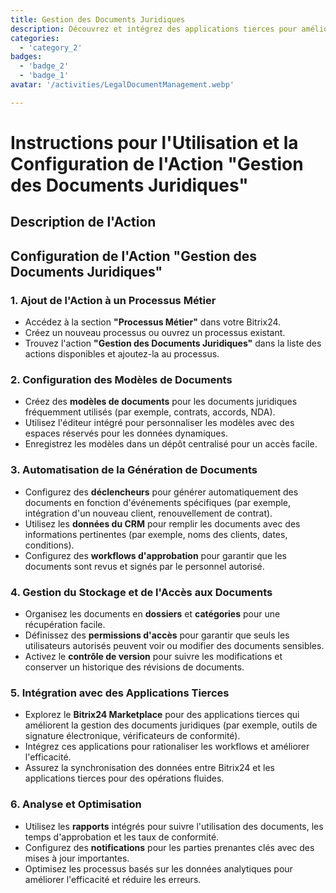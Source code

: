 ```yaml
---
title: Gestion des Documents Juridiques
description: Découvrez et intégrez des applications tierces pour améliorer votre entreprise.
categories: 
  - 'category_2'
badges: 
  - 'badge_2'
  - 'badge_1'
avatar: '/activities/LegalDocumentManagement.webp'

---
```

# Instructions pour l'Utilisation et la Configuration de l'Action "Gestion des Documents Juridiques"

## Description de l'Action

## **Configuration de l'Action "Gestion des Documents Juridiques"**

### 1. Ajout de l'Action à un Processus Métier
- Accédez à la section **"Processus Métier"** dans votre Bitrix24.
- Créez un nouveau processus ou ouvrez un processus existant.
- Trouvez l'action **"Gestion des Documents Juridiques"** dans la liste des actions disponibles et ajoutez-la au processus.

### 2. Configuration des Modèles de Documents
- Créez des **modèles de documents** pour les documents juridiques fréquemment utilisés (par exemple, contrats, accords, NDA).
- Utilisez l'éditeur intégré pour personnaliser les modèles avec des espaces réservés pour les données dynamiques.
- Enregistrez les modèles dans un dépôt centralisé pour un accès facile.

### 3. Automatisation de la Génération de Documents
- Configurez des **déclencheurs** pour générer automatiquement des documents en fonction d'événements spécifiques (par exemple, intégration d'un nouveau client, renouvellement de contrat).
- Utilisez les **données du CRM** pour remplir les documents avec des informations pertinentes (par exemple, noms des clients, dates, conditions).
- Configurez des **workflows d'approbation** pour garantir que les documents sont revus et signés par le personnel autorisé.

### 4. Gestion du Stockage et de l'Accès aux Documents
- Organisez les documents en **dossiers** et **catégories** pour une récupération facile.
- Définissez des **permissions d'accès** pour garantir que seuls les utilisateurs autorisés peuvent voir ou modifier des documents sensibles.
- Activez le **contrôle de version** pour suivre les modifications et conserver un historique des révisions de documents.

### 5. Intégration avec des Applications Tierces
- Explorez le **Bitrix24 Marketplace** pour des applications tierces qui améliorent la gestion des documents juridiques (par exemple, outils de signature électronique, vérificateurs de conformité).
- Intégrez ces applications pour rationaliser les workflows et améliorer l'efficacité.
- Assurez la synchronisation des données entre Bitrix24 et les applications tierces pour des opérations fluides.

### 6. Analyse et Optimisation
- Utilisez les **rapports** intégrés pour suivre l'utilisation des documents, les temps d'approbation et les taux de conformité.
- Configurez des **notifications** pour les parties prenantes clés avec des mises à jour importantes.
- Optimisez les processus basés sur les données analytiques pour améliorer l'efficacité et réduire les erreurs.